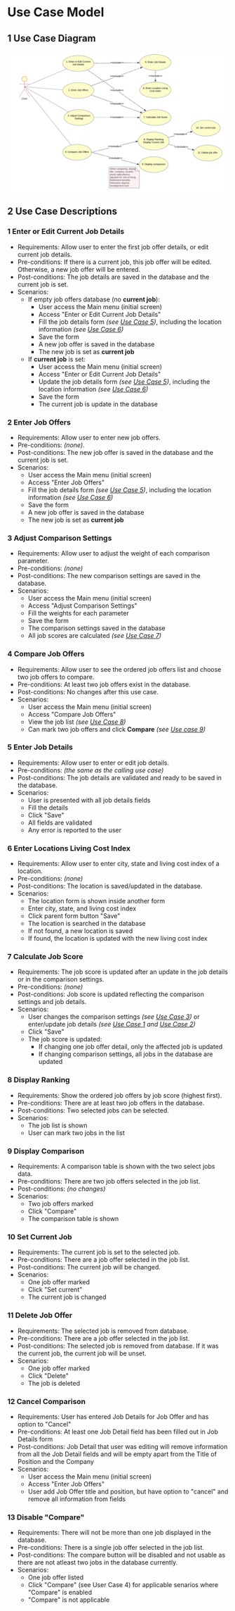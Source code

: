 # Use Case Model

## 1 Use Case Diagram

![image](./images/useCaseDiagram.png)



## 2 Use Case Descriptions


### 1 Enter or Edit Current Job Details

- Requirements: Allow user to enter the first job offer details, or edit current job details.
- Pre-conditions: If there is a current job, this job offer will be edited. Otherwise, a new job offer will be entered.
- Post-conditions: The job details are saved in the database and the current job is set.
- Scenarios:
    - If empty job offers database (no **current job**):
        - User access the Main menu (initial screen)
        - Access "Enter or Edit Current Job Details"
        - Fill the job details form *(see [Use Case 5](#5-enter-job-details))*, including the location information *(see [Use Case 6](#6-enter-locations-living-cost-index))*
        - Save the form
        - A new job offer is saved in the database
        - The new job is set as **current job**
    - If **current job** is set:
        - User access the Main menu (initial screen)
        - Access "Enter or Edit Current Job Details"
        - Update the job details form *(see [Use Case 5](#5-enter-job-details))*, including the location information *(see [Use Case 6](#6-enter-locations-living-cost-index))*
        - Save the form
        - The current job is update in the database

### 2 Enter Job Offers

- Requirements: Allow user to enter new job offers.
- Pre-conditions: *(none)*.
- Post-conditions: The new job offer is saved in the database and the current job is set.
- Scenarios:
    - User access the Main menu (initial screen)
    - Access "Enter Job Offers"
    - Fill the job details form *(see [Use Case 5](#5-enter-job-details))*, including the location information *(see [Use Case 6](#6-enter-locations-living-cost-index))*
    - Save the form
    - A new job offer is saved in the database
    - The new job is set as **current job**


### 3 Adjust Comparison Settings

- Requirements: Allow user to adjust the weight of each comparison parameter.
- Pre-conditions: *(none)*
- Post-conditions: The new comparison settings are saved in the database.
- Scenarios:
    - User access the Main menu (initial screen)
    - Access "Adjust Comparison Settings"
    - Fill the weights for each parameter
    - Save the form
    - The comparison settings saved in the database
    - All job scores are calculated *(see [Use Case 7](#7-calculate-job-score))*

### 4 Compare Job Offers

- Requirements: Allow user to see the ordered job offers list and choose two job offers to compare.
- Pre-conditions: At least two job offers exist in the database.
- Post-conditions: No changes after this use case.
- Scenarios:
    - User access the Main menu (initial screen)
    - Access "Compare Job Offers"
    - View the job list *(see [Use Case 8](#8-display-ranking))*
    - Can mark two job offers and click **Compare** *(see [Use case 9](#9-display-comparison))*

### 5 Enter Job Details

- Requirements: Allow user to enter or edit job details.
- Pre-conditions: *(the same as the calling use case)*
- Post-conditions: The job details are validated and ready to be saved in the database.
- Scenarios:
    - User is presented with all job details fields
    - Fill the details
    - Click "Save"
    - All fields are validated
    - Any error is reported to the user

### 6 Enter Locations Living Cost Index

- Requirements: Allow user to enter city, state and living cost index of a location.
- Pre-conditions: *(none)*
- Post-conditions: The location is saved/updated in the database.
- Scenarios:
    - The location form is shown inside another form
    - Enter city, state, and living cost index
    - Click parent form button "Save"
    - The location is searched in the database
    - If not found, a new location is saved
    - If found, the location is updated with the new living cost index

### 7 Calculate Job Score

- Requirements: The job score is updated after an update in the job details or in the comparison settings.
- Pre-conditions: *(none)*
- Post-conditions: Job score is updated reflecting the comparison settings and job details.
- Scenarios:
    - User changes the comparison settings *(see [Use Case 3](#3-adjust-comparison-settings))* or enter/update job details *(see [Use Case 1](#1-enter-or-edit-current-job-details) and [Use Case 2](#2-enter-job-offers))*
    - Click "Save"
    - The job score is updated:
        - If changing one job offer detail, only the affected job is updated
        - If changing comparison settings, all jobs in the database are updated

### 8 Display Ranking

- Requirements: Show the ordered job offers by job score (highest first).
- Pre-conditions: There are at least two job offers in the database.
- Post-conditions: Two selected jobs can be selected.
- Scenarios:
    - The job list is shown
    - User can mark two jobs in the list

### 9 Display Comparison

- Requirements: A comparison table is shown with the two select jobs data.
- Pre-conditions: There are two job offers selected in the job list.
- Post-conditions: *(no changes)*
- Scenarios:
    - Two job offers marked
    - Click "Compare"
    - The comparison table is shown

### 10 Set Current Job

- Requirements: The current job is set to the selected job.
- Pre-conditions: There are a job offer selected in the job list.
- Post-conditions: The current job will be changed.
- Scenarios:
    - One job offer marked
    - Click "Set current"
    - The current job is changed

### 11 Delete Job Offer

- Requirements: The selected job is removed from database.
- Pre-conditions: There are a job offer selected in the job list.
- Post-conditions: The selected job is removed from database. If it was the current job, the current job will be unset.
- Scenarios:
    - One job offer marked
    - Click "Delete"
    - The job is deleted


### 12 Cancel Comparison

- Requirements: User has entered Job Details for Job Offer and has option to "Cancel"
- Pre-conditions: At least one Job Detail field has been filled out in Job Details form
- Post-conditions: Job Detail that user was editing will remove information from all the Job Detail fields and will be empty apart from the Title of Position and the Company
- Scenarios:
    - User access the Main menu (initial screen)
    - Access "Enter Job Offers"
    - User add Job Offer title and position, but have option to "cancel" and remove all information from fields
        
### 13 Disable "Compare"

- Requirements: There will not be more than one job displayed in the database. 
- Pre-conditions: There is a single job offer selected in the job list.
- Post-conditions: The compare button will be disabled and not usable as there are not atleast two jobs in the database currently. 
- Scenarios:
    - One job offer listed
    - Click "Compare" (see User Case 4) for applicable senarios where "Compare" is enabled
    - "Compare" is not applicable
